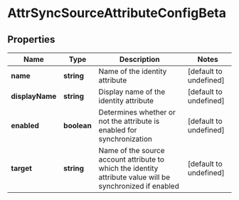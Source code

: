 # AttrSyncSourceAttributeConfigBeta

## Properties

Name | Type | Description | Notes
------------ | ------------- | ------------- | -------------
**name** | **string** | Name of the identity attribute | [default to undefined]
**displayName** | **string** | Display name of the identity attribute | [default to undefined]
**enabled** | **boolean** | Determines whether or not the attribute is enabled for synchronization | [default to undefined]
**target** | **string** | Name of the source account attribute to which the identity attribute value will be synchronized if enabled | [default to undefined]

